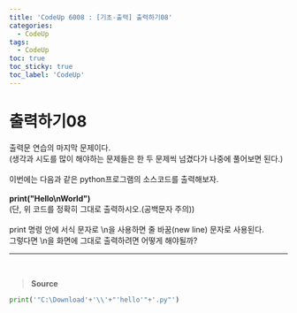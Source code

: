 ```yaml
---
title: 'CodeUp 6008 : [기초-출력] 출력하기08'
categories:
  - CodeUp
tags:
  - CodeUp
toc: true
toc_sticky: true
toc_label: 'CodeUp'
---
```


# 출력하기08

출력문 연습의 마지막 문제이다.  
(생각과 시도를 많이 해야하는 문제들은 한 두 문제씩 넘겼다가 나중에 풀어보면 된다.)
<br><br>
이번에는 다음과 같은 python프로그램의 소스코드를 출력해보자.
<br><br>
**print("Hello\nWorld")**  
(단, 위 코드를 정확히 그대로 출력하시오.(공백문자 주의))
<br><br>
print 명령 안에 서식 문자로 \n을 사용하면 줄 바꿈(new line) 문자로 사용된다.  
그렇다면 \n을 화면에 그대로 출력하려면 어떻게 해야될까?

---

<br>

> **Source**

```python
print('"C:\Download'+'\\'+"'hello'"+'.py"')
```
